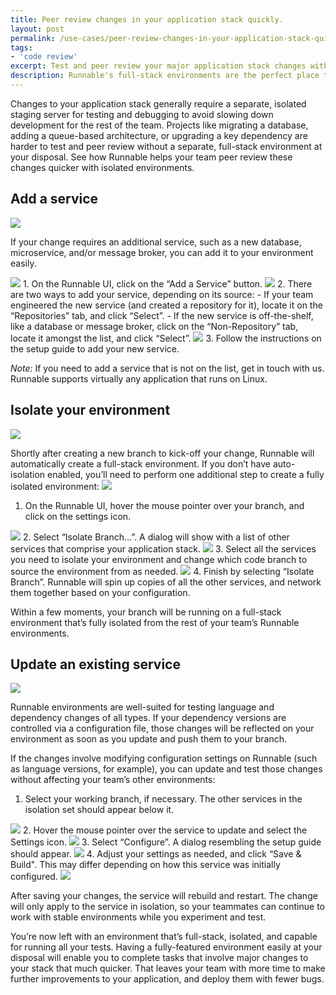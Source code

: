 ```yaml
---
title: Peer review changes in your application stack quickly.
layout: post
permalink: /use-cases/peer-review-changes-in-your-application-stack-quickly/
tags:
- 'code review'
excerpt: Test and peer review your major application stack changes with a full-stack environment.
description: Runnable's full-stack environments are the perfect place to test and review any change to your technology stack. Here's how to do it without slowing down your team's development.
---
```


Changes to your application stack generally require a separate, isolated staging server for testing and debugging to avoid slowing down development for the rest of the team. Projects like migrating a database, adding a queue-based architecture, or upgrading a key dependency are harder to test and peer review without a separate, full-stack environment at your disposal. See how Runnable helps your team peer review these changes quicker with isolated environments.

## Add a service
<img class="grid-block img img-lg" src="images/posts/add-a-service.svg">

If your change requires an additional service, such as a new database, microservice, and/or message broker, you can add it to your environment easily.

<img class="grid-block img img-lg" src="images/posts/add-a-service-button.png">
1. On the Runnable UI, click on the “Add a Service” button.
<img class="grid-block img img-lg" src="images/posts/add-a-source.png">
2. There are two ways to add your service, depending on its source:
    - If your team engineered the new service (and created a repository for it), locate it on the “Repositories” tab, and click “Select”.
    - If the new service is off-the-shelf, like a database or message broker, click on the “Non-Repository” tab, locate it amongst the list, and click “Select”.

<img class="grid-block img img-lg" src="images/posts/service-name.png">
3. Follow the instructions on the setup guide to add your new service.

  *Note:* If you need to add a service that is not on the list, get in touch with us. Runnable supports virtually any application that runs on Linux.

## Isolate your environment
<img class="grid-block img img-lg" src="images/posts/isolate-your-environment.svg">

Shortly after creating a new branch to kick-off your change, Runnable will automatically create a full-stack environment. If you don’t have auto-isolation enabled, you’ll need to perform one additional step to create a fully isolated environment:
<img class="grid-block img img-lg" src="images/posts/hover-branch.png">
1. On the Runnable UI, hover the mouse pointer over your branch, and click on the settings icon.

<img class="grid-block img img-lg" src="images/posts/isolate-branch.png">
2. Select “Isolate Branch…”. A dialog will show with a list of other services that comprise your application stack.
<img class="grid-block img img-lg" src="images/posts/isolation-setup.png">
3. Select all the services you need to isolate your environment and change which code branch to source the environment from as needed.
<img class="grid-block img img-lg" src="images/posts/isolation-confirm.png">
4. Finish by selecting “Isolate Branch”. Runnable will spin up copies of all the other services, and network them together based on your configuration.

Within a few moments, your branch will be running on a full-stack environment that’s fully isolated from the rest of your team’s Runnable environments.

## Update an existing service
<img class="grid-block img img-lg" src="images/posts/update-an-existing-service.svg">

Runnable environments are well-suited for testing language and dependency changes of all types. If your dependency versions are controlled via a configuration file, those changes will be reflected on your environment as soon as you update and push them to your branch.

If the changes involve modifying configuration settings on Runnable (such as language versions, for example), you can update and test those changes without affecting your team’s other environments:


1. Select your working branch, if necessary. The other services in the isolation set should appear below it.
<img class="grid-block img img-lg" src="images/posts/choose-a-branch.png">
2. Hover the mouse pointer over the service to update and select the Settings icon.
<img class="grid-block img img-lg" src="images/posts/configure-service.png">
3. Select “Configure”. A dialog resembling the setup guide should appear.
<img class="grid-block img img-lg" src="images/posts/service-dialogue-1.png">
4. Adjust your settings as needed, and click “Save & Build". This may differ depending on how this service was initially configured.
<img class="grid-block img img-lg" src="images/posts/service-dialogue-2.png">

After saving your changes, the service will rebuild and restart. The change will only apply to the service in isolation, so your teammates can continue to work with stable environments while you experiment and test.

You’re now left with an environment that’s full-stack, isolated, and capable for running all your tests. Having a fully-featured environment easily at your disposal will enable you to complete tasks that involve major changes to your stack that much quicker. That leaves your team with more time to make further improvements to your application, and deploy them with fewer bugs.

